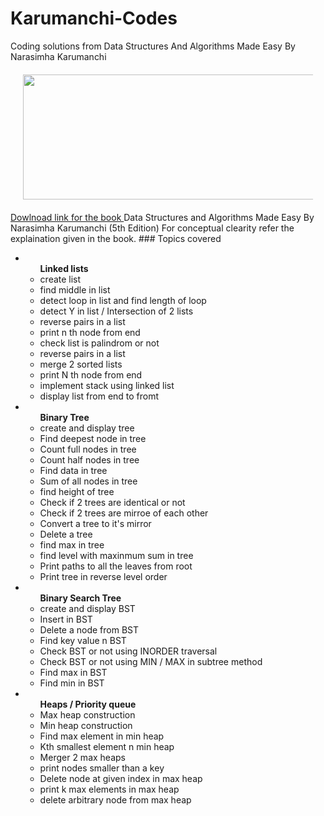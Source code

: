 # Karumanchi-Codes
Coding solutions from Data Structures And Algorithms Made Easy By Narasimha Karumanchi

<div align="center" style="margin: 20px" >
  <img src="https://www.docdroid.net/thumbnail/ZPfHmS5/1500,785/data-structures-and-algorithms-narasimha-karumanchi.jpg" height="200" width="700">
</div>
<a href="https://drive.google.com/open?id=1X5i6_HkLE4cxhq4IjT7fMVHSdsc2E-EV
">Dowlnoad link for the book </a>Data Structures and Algorithms Made Easy By Narasimha Karumanchi (5th Edition)
For conceptual clearity refer the explaination given in the book.
### Topics covered
<ul>
<li>
  <ul><b>Linked lists</b>
    <li>create list</li>
    <li>find middle in list</li>
    <li>detect loop in list and find length of loop</li>
    <li>detect Y in list / Intersection of 2 lists</li>
    <li>reverse pairs in a list</li>
    <li>print n th node from end</li>
    <li>check list is palindrom or not</li>
    <li>reverse pairs in a list</li>
    <li>merge 2 sorted lists</li>
    <li>print N th node from end</li>
    <li>implement stack using linked list</li>
    <li>display list from end to fromt</li>
  </ul>
</li>
  

<li>
  <ul><b>Binary Tree</b>
    <li>create and display tree</li>
    <li>Find deepest node in tree</li>
    <li>Count full nodes in tree</li>
    <li>Count half nodes in tree</li>
    <li>Find data in tree</li>
    <li>Sum of all nodes in tree</li>
    <li>find height of tree</li>
    <li>Check if 2 trees are identical or not</li>
    <li>Check if 2 trees are mirroe of each other</li>
    <li>Convert a tree to it's mirror</li>
    <li>Delete a tree</li>
    <li>find max in tree</li>
    <li>find level with maxinmum sum in tree</li>
    <li>Print paths to all the leaves from root</li>
    <li>Print tree in reverse level order</li>
  </ul>
</li>  
<li>
<ul><b>Binary Search Tree</b>
    <li>create and display BST</li>
    <li>Insert in BST</li>
    <li>Delete a node from BST</li>
    <li>Find key value n BST</li>
    <li>Check BST or not using INORDER traversal</li>
    <li>Check BST or not using MIN / MAX in subtree  method</li>
    <li>Find max in BST</li>
  <li>Find min in BST</li>
  </ul>
</li> 

<li>
<ul><b>Heaps / Priority queue</b>
    <li>Max heap construction</li>
    <li>Min heap construction</li>
    <li>Find max element in min heap</li>
    <li>Kth smallest element n min heap</li>
    <li>Merger 2 max heaps</li>
    <li>print nodes smaller than a key</li>
    <li>Delete node at given index in max heap </li>
  <li>print k max elements in max heap</li>
  <li>delete arbitrary node from max heap</li>
  </ul>
</li> 
